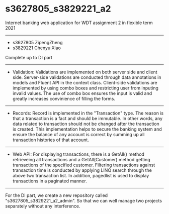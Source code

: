 # s3627805_s3829221_a2
Internet banking web application for WDT assignment 2 in flexible term 2021

---

- s3627805 ZipengZheng
- s3829221 Chenyu Xiao

Complete up to DI part

---

- Validation:
Validations are implemented on both server side and client side. Server-side validations are conducted through data annotations in models and Fluent API in the context class. Client-side validations are implemented by using combo boxes and restricting user from inputing invalid values. The use of combo box ensures the input is valid and greatly increases convinience of filling the forms.

---

- Records:
Record is implemented in the "Transaction" type. The reason is that a transaction is a fact and should be immutable. In other words, any data related to transaction should not be changed after the transaction is created. This implementation helps to secure the banking system and ensure the balance of any account is correct by summing up all transaction histories of that account.

---

- Web API:
For displaying transactions, there is a GetAll() method retrieveing all transactions and a GetAll(Customer) method getting transactions of the specified customer. Filtering transactions against transaction time is conducted by applying LINQ search through the above two transaction list. In addition, pagedlist is used to display transactions in a paginated manner.

---

For the DI part, we create a new repository called "s3627805_s3829221_a2_admin". So that we can well manage two projects separately without any interference.
